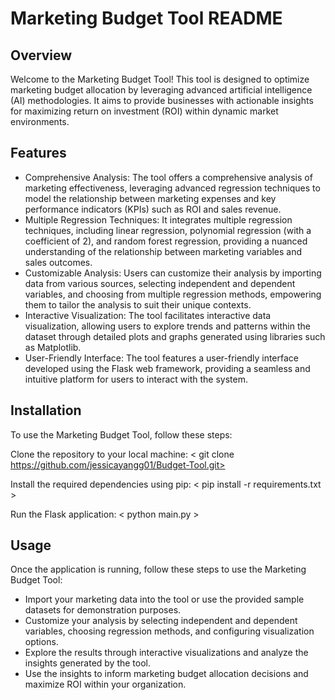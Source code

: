 # Marketing Budget Tool README

## Overview
Welcome to the Marketing Budget Tool! This tool is designed to optimize marketing budget allocation by leveraging advanced artificial intelligence (AI) methodologies. It aims to provide businesses with actionable insights for maximizing return on investment (ROI) within dynamic market environments.

## Features
- Comprehensive Analysis: The tool offers a comprehensive analysis of marketing effectiveness, leveraging advanced regression techniques to model the relationship between marketing expenses and key performance indicators (KPIs) such as ROI and sales revenue.
- Multiple Regression Techniques: It integrates multiple regression techniques, including linear regression, polynomial regression (with a coefficient of 2), and random forest regression, providing a nuanced understanding of the relationship between marketing variables and sales outcomes.
- Customizable Analysis: Users can customize their analysis by importing data from various sources, selecting independent and dependent variables, and choosing from multiple regression methods, empowering them to tailor the analysis to suit their unique contexts.
- Interactive Visualization: The tool facilitates interactive data visualization, allowing users to explore trends and patterns within the dataset through detailed plots and graphs generated using libraries such as Matplotlib.
- User-Friendly Interface: The tool features a user-friendly interface developed using the Flask web framework, providing a seamless and intuitive platform for users to interact with the system.

## Installation
To use the Marketing Budget Tool, follow these steps:

Clone the repository to your local machine:
< git clone https://github.com/jessicayangg01/Budget-Tool.git>

Install the required dependencies using pip:
< pip install -r requirements.txt >

Run the Flask application:
< python main.py >

## Usage
Once the application is running, follow these steps to use the Marketing Budget Tool:
- Import your marketing data into the tool or use the provided sample datasets for demonstration purposes.
- Customize your analysis by selecting independent and dependent variables, choosing regression methods, and configuring visualization options.
- Explore the results through interactive visualizations and analyze the insights generated by the tool.
- Use the insights to inform marketing budget allocation decisions and maximize ROI within your organization.